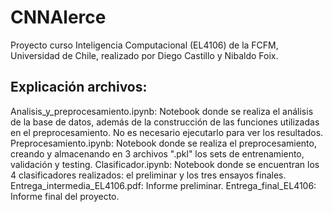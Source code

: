 # CNNAlerce
Proyecto curso Inteligencia Computacional (EL4106) de la FCFM, Universidad de Chile, realizado por Diego Castillo y Nibaldo Foix.

## Explicación archivos:
Analisis_y_preprocesamiento.ipynb: Notebook donde se realiza el análisis de la base de datos, además de la construcción de las funciones utilizadas en el preprocesamiento. No es necesario ejecutarlo para ver los resultados.
Preprocesamiento.ipynb: Notebook donde se realiza el preprocesamiento, creando y almacenando en 3 archivos ".pkl" los sets de entrenamiento, validación y testing.
Clasificador.ipynb: Notebook donde se encuentran los 4 clasificadores realizados: el preliminar y los tres ensayos finales.
Entrega_intermedia_EL4106.pdf: Informe preliminar.
Entrega_final_EL4106: Informe final del proyecto.
